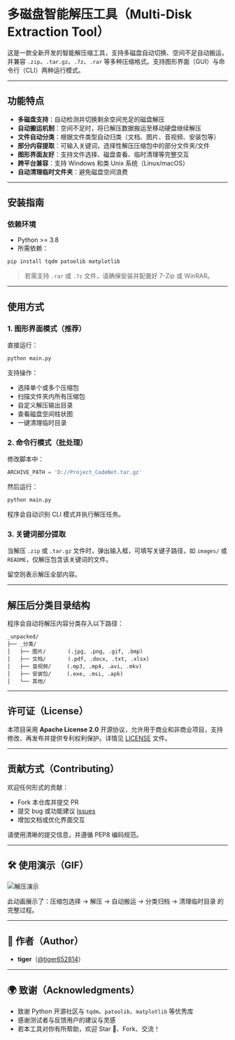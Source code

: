 # 多磁盘智能解压工具（Multi-Disk Extraction Tool）

这是一款全新开发的智能解压缩工具，支持多磁盘自动切换、空间不足自动搬运，并兼容 `.zip`、`.tar.gz`、`.7z`、`.rar` 等多种压缩格式。支持图形界面（GUI）与命令行（CLI）两种运行模式。

---

## 功能特点

- **多磁盘支持**：自动检测并切换剩余空间充足的磁盘解压
- **自动搬运机制**：空间不足时，将已解压数据搬运至移动硬盘继续解压
- **文件自动分类**：根据文件类型自动归类（文档、图片、音视频、安装包等）
- **部分内容提取**：可输入关键词，选择性解压压缩包中的部分文件夹/文件
- **图形界面友好**：支持文件选择、磁盘查看、临时清理等完整交互
- **跨平台兼容**：支持 Windows 和类 Unix 系统（Linux/macOS）
- **自动清理临时文件夹**：避免磁盘空间浪费

---

## 安装指南

### 依赖环境
- Python >= 3.8
- 所需依赖：

```bash
pip install tqdm patoolib matplotlib
```

> 若需支持 `.rar` 或 `.7z` 文件，请确保安装并配置好 7-Zip 或 WinRAR。

---

## 使用方式

### 1. 图形界面模式（推荐）

直接运行：

```bash
python main.py
```

支持操作：
- 选择单个或多个压缩包
- 扫描文件夹内所有压缩包
- 自定义解压输出目录
- 查看磁盘空间柱状图
- 一键清理临时目录

### 2. 命令行模式（批处理）

修改脚本中：

```python
ARCHIVE_PATH = 'D://Project_CodeNet.tar.gz'
```

然后运行：

```bash
python main.py
```

程序会自动识别 CLI 模式并执行解压任务。

### 3. 关键词部分提取

当解压 `.zip` 或 `.tar.gz` 文件时，弹出输入框，可填写关键子路径，如 `images/` 或 `README`，仅解压包含该关键词的文件。

留空则表示解压全部内容。

---

## 解压后分类目录结构

程序会自动将解压内容分类存入以下路径：

```
_unpacked/
├── _分类/
│   ├── 图片/       (.jpg, .png, .gif, .bmp)
│   ├── 文档/       (.pdf, .docx, .txt, .xlsx)
│   ├── 音视频/     (.mp3, .mp4, .avi, .mkv)
│   ├── 安装包/     (.exe, .msi, .apk)
│   └── 其他/
```

---

## 许可证（License）

本项目采用 **Apache License 2.0** 开源协议，允许用于商业和非商业项目，支持修改、再发布并提供专利权利保护。详情见 [LICENSE](LICENSE) 文件。

---

## 贡献方式（Contributing）

欢迎任何形式的贡献：
- Fork 本仓库并提交 PR
- 提交 bug 或功能建议 [Issues](https://github.com/tiger652814/your-repo/issues)
- 增加文档或优化界面交互

请使用清晰的提交信息，并遵循 PEP8 编码规范。

---

## 🛠 使用演示（GIF）

![解压演示](extract-process.gif)

此动画展示了：压缩包选择 → 解压 → 自动搬运 → 分类归档 → 清理临时目录 的完整过程。

---

## 📝 作者（Author）

- **tiger**（[@tiger652814](https://github.com/tiger652814)）

---

## 🌍 致谢（Acknowledgments）

- 致谢 Python 开源社区与 `tqdm`、`patoolib`、`matplotlib` 等优秀库
- 感谢测试者与反馈用户的建议与灵感
- 若本工具对你有所帮助，欢迎 Star 🌟、Fork、交流！
